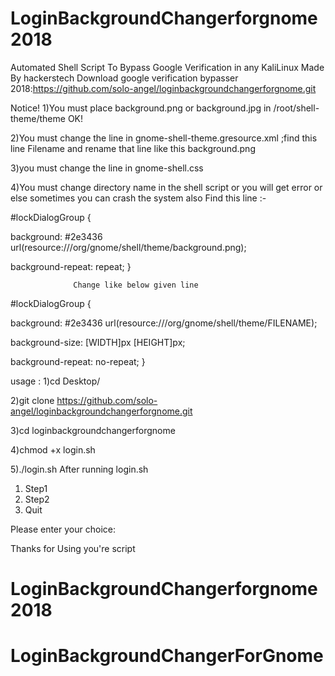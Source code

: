 # LoginBackgroundChangerforgnome2018
Automated Shell Script To Bypass Google Verification in any KaliLinux 
Made By hackerstech
Download google verification bypasser 2018:https://github.com/solo-angel/loginbackgroundchangerforgnome.git
 
Notice! 1)You must place background.png or background.jpg in /root/shell-theme/theme OK!

2)You must change the  line in gnome-shell-theme.gresource.xml ;find this line <file>Filename</file> and rename that line like this <file>background.png</file>

3)you must change the line in gnome-shell.css 

4)You must change directory name in the shell script or you will get error or else sometimes you can crash  the system also
Find this line :-

#lockDialogGroup {
  
  background: #2e3436 url(resource:///org/gnome/shell/theme/background.png);
  
  background-repeat: repeat; } 
                   
                  Change like below given line

#lockDialogGroup {
  
  background: #2e3436 url(resource:///org/gnome/shell/theme/FILENAME);
  
  background-size: [WIDTH]px [HEIGHT]px;
  
  background-repeat: no-repeat;
}


usage :
1)cd Desktop/

2)git clone https://github.com/solo-angel/loginbackgroundchangerforgnome.git

3)cd loginbackgroundchangerforgnome

4)chmod +x login.sh 

5)./login.sh
After running login.sh
1) Step1 
2) Step2
3) Quit

Please enter your choice: 



Thanks for Using you're script
# LoginBackgroundChangerforgnome2018
# LoginBackgroundChangerForGnome
